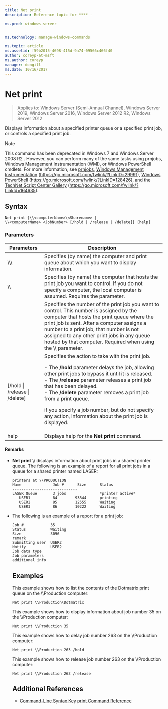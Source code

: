 ```yaml
---
title: Net print
description: Reference topic for **** -

ms.prod: windows-server


ms.technology: manage-windows-commands

ms.topic: article
ms.assetid: f59b2015-4698-415d-9a74-09566c466f40
author: coreyp-at-msft
ms.author: coreyp
manager: dongill
ms.date: 10/16/2017
---
```

# Net print

> Applies to: Windows Server (Semi-Annual Channel), Windows Server 2019, Windows Server 2016, Windows Server 2012 R2, Windows Server 2012

Displays information about a specified printer queue or a specified print job, or controls a specified print job.
> [!NOTE]
> This command has been deprecated in  Windows 7  and  Windows Server 2008 R2 . However, you can perform many of the same tasks using prnjobs, Windows Management Instrumentation (WMI), or Windows PowerShell cmdlets. For more information, see [prnjobs](prnjobs.md), [Windows Management Instrumentation](https://go.microsoft.com/fwlink/?LinkID=29991) (https://go.microsoft.com/fwlink/?LinkID=29991), [Windows PowerShell](https://go.microsoft.com/fwlink/?LinkID=128426) (https://go.microsoft.com/fwlink/?LinkID=128426), and the [TechNet Script Center Gallery](https://go.microsoft.com/fwlink/?LinkId=164635) (https://go.microsoft.com/fwlink/?LinkId=164635).
> ## Syntax
> ```
> Net print {\\<computerName>\<Sharename> |
> \\<computerName> <JobNumber> [/hold | /release | /delete]} [help]
> ```
> ### Parameters
>
> |               Parameters               |                                                                                                                                                                                                                     Description                                                                                                                                                                                                                      |
> |----------------------------------------|------------------------------------------------------------------------------------------------------------------------------------------------------------------------------------------------------------------------------------------------------------------------------------------------------------------------------------------------------------------------------------------------------------------------------------------------------|
> |    \\\\<computerName>\\<Sharename>     |                                                                                                                                                                            Specifies (by name) the computer and print queue about which you want to display information.                                                                                                                                                                             |
> |           \\\\<computerName>           |                                                                                                                                 Specifies (by name) the computer that hosts the print job you want to control. If you do not specify a computer, the local computer is assumed. Requires the <JobNumber> parameter.                                                                                                                                  |
> |              <JobNumber>               |                                             Specifies the number of the print job you want to control. This number is assigned by the computer that hosts the print queue where the print job is sent. After a computer assigns a number to a print job, that number is not assigned to any other print jobs in any queue hosted by that computer. Required when using the \\\\<computerName> parameter.                                             |
> | [/hold &#124; /release &#124; /delete] | Specifies the action to take with the print job.<p>-   The **/hold** parameter delays the job, allowing other print jobs to bypass it until it is released.<br />-   The **/release** parameter releases a print job that has been delayed.<br />-   The **/delete** parameter removes a print job from a print queue.<p>if you specify a job number, but do not specify any action, information about the print job is displayed. |
> |                  help                  |                                                                                                                                                                                                     Displays help for the **Net print** command.                                                                                                                                                                                                     |
>
>#### Remarks
> - **Net print** \\\\<computerName> displays information about print jobs in a shared printer queue. The following is an example of a report for all print jobs in a queue for a shared printer named LASER:
>   ```
>   printers at \\PRODUCTION
>   Name              Job #      Size      Status
>   -----------------------------
>   LASER Queue       3 jobs               *printer active*
>      USER1          84        93844      printing
>      USER2          85        12555      Waiting
>      USER3          86        10222      Waiting
>   ```
> - The following is an example of a report for a print job:
>   ```
>   Job #            35
>   Status           Waiting
>   Size             3096
>   remark
>   Submitting user  USER2
>   Notify           USER2
>   Job data type
>   Job parameters
>   additional info
>   ```
>   ## Examples
>   This example shows how to list the contents of the Dotmatrix print queue on the \\\Production computer:
>   ```
>   Net print \\Production\Dotmatrix
>   ```
>   This example shows how to display information about job number 35 on the \\\Production computer:
>   ```
>   Net print \\Production 35
>   ```
>   This example shows how to delay job number 263 on the \\\Production computer:
>   ```
>   Net print \\Production 263 /hold
>   ```
>   This example shows how to release job number 263 on the \\\Production computer:
>   ```
>   Net print \\Production 263 /release
>   ```
>   ## Additional References
>   - [Command-Line Syntax Key](command-line-syntax-key.md)
>   [print Command Reference](print-command-reference.md)
